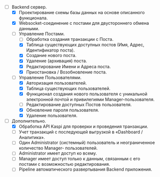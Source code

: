 - [ ] Backend сервер.
  - [x] Проектирование схемы базы данных на основе описанного функционала.
  - [x] Websocket-соединение с постами для двустороннего обмена данными.
  - [ ] Управление Постами.
    - [ ] Обработка создания транзакции с Поста.
    - [x] Таблица существующих доступных постов (Имя, Адрес, Идентификатор поста).
    - [x] Создание нового поста.
    - [x] Удаление (архивация) поста.
    - [x] Редактирование Имени и Адреса поста.
    - [x] Приостановка / Возобновление поста.
  - [ ] Управление Пользователями.
    - [x] Авторизация пользователей.
    - [x] Таблица существующих пользователей.
    - [x] Функционал создания нового пользователя с уникальной электронной почтой и привилегиями Manager-пользователя.
    - [ ] Редактирование доступных Постов пользователя.
    - [x] Обновление пароля пользователя.
    - [x] Удаление пользователя.
- [ ] Дополнительно.
  - [x] Обработка API Kaspi для проверки и проведения транзакции.
  - [ ] Учет транзакций с последующей выгрузкой в «Dashboard / Аналитика».
  - [ ] Один Administrator (системный) пользователь и неограниченное количество Manager-
пользователей.
  - [ ] Administrator имеет доступ ко всему.
  - [ ] Manager имеет доступ только к данным, связанным с его постами с возможностью
редактирования.
  - [ ] Pipeline автоматического развертывания Backend приложения.
